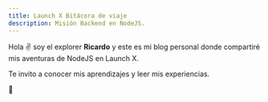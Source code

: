```yaml
---
title: Launch X Bitácora de viaje
description: Misión Backend en NodeJS.
---
```


Hola ✌️  soy el explorer **Ricardo** y este es mi blog personal donde compartiré mis aventuras de NodeJS en Launch X.

Te invito a conocer mis aprendizajes y leer mis experiencias.

🚀
